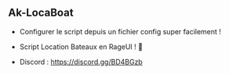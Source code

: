 ## Ak-LocaBoat


- Configurer le script depuis un fichier config super facilement !

- Script Location Bateaux en RageUI ! 🛶

- Discord : https://discord.gg/BD4BGzb
